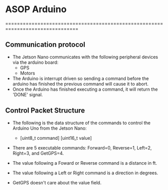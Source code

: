 # ASOP Arduino
===============================================================================
## Communication protocol
* The Jetson Nano communicates with the following peripheral devices via the arduino board:
    - GPS
    - Motors
* The Arduino is interrupt driven so sending a command before the arduino has finished the previous command will cause it to abort.
* Once the Arduino has finished executing a command, it will return the 'DONE' signal.

## Control Packet Structure
* The following is the data structure of the commands to control the Arduino Uno from the Jetson Nano:
    - [uint8_t command] [uint16_t value]
* There are 5 executable commands: Forward=0, Reverse=1, Left=2, Right=3, and GetGPS=4.

* The value following a Foward or Reverse command is a distance in ft.
* The value following a Left or Right command is a direction in degrees.
* GetGPS doesn't care about the value field.
